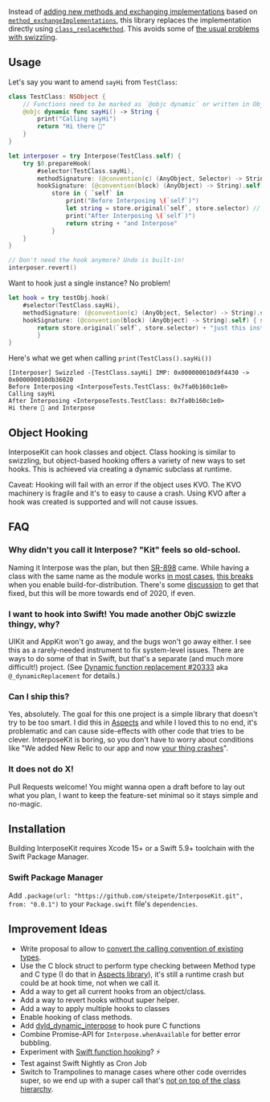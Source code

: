 Instead of [adding new methods and exchanging implementations](https://nshipster.com/method-swizzling/) based on [`method_exchangeImplementations`](https://developer.apple.com/documentation/objectivec/1418769-method_exchangeimplementations), this library replaces the implementation directly using [`class_replaceMethod`](https://developer.apple.com/documentation/objectivec/1418677-class_replacemethod). This avoids some of [the usual problems with swizzling](https://pspdfkit.com/blog/2019/swizzling-in-swift/).

## Usage

Let's say you want to amend `sayHi` from `TestClass`:

```swift
class TestClass: NSObject {
    // Functions need to be marked as `@objc dynamic` or written in Objective-C.
    @objc dynamic func sayHi() -> String {
        print("Calling sayHi")
        return "Hi there 👋"
    }
}

let interposer = try Interpose(TestClass.self) {
    try $0.prepareHook(
        #selector(TestClass.sayHi),
        methodSignature: (@convention(c) (AnyObject, Selector) -> String).self,
        hookSignature: (@convention(block) (AnyObject) -> String).self) {
            store in { `self` in
                print("Before Interposing \(`self`)")
                let string = store.original(`self`, store.selector) // free to skip
                print("After Interposing \(`self`)")
                return string + "and Interpose"
            }
    }
}

// Don't need the hook anymore? Undo is built-in!
interposer.revert()
```

Want to hook just a single instance? No problem!

```swift
let hook = try testObj.hook(
    #selector(TestClass.sayHi),
    methodSignature: (@convention(c) (AnyObject, Selector) -> String).self,
    hookSignature: (@convention(block) (AnyObject) -> String).self) { store in { `self` in
        return store.original(`self`, store.selector) + "just this instance"
        }
}
```

Here's what we get when calling `print(TestClass().sayHi())`
```
[Interposer] Swizzled -[TestClass.sayHi] IMP: 0x000000010d9f4430 -> 0x000000010db36020
Before Interposing <InterposeTests.TestClass: 0x7fa0b160c1e0>
Calling sayHi
After Interposing <InterposeTests.TestClass: 0x7fa0b160c1e0>
Hi there 👋 and Interpose
``` 

## Object Hooking

InterposeKit can hook classes and object. Class hooking is similar to swizzling, but object-based hooking offers a variety of new ways to set hooks. This is achieved via creating a dynamic subclass at runtime. 

Caveat: Hooking will fail with an error if the object uses KVO. The KVO machinery is fragile and it's to easy to cause a crash. Using KVO after a hook was created is supported and will not cause issues.

## FAQ

### Why didn't you call it Interpose? "Kit" feels so old-school.
Naming it Interpose was the plan, but then [SR-898](https://bugs.swift.org/browse/SR-898) came. While having a class with the same name as the module works [in most cases](https://forums.swift.org/t/frameworkname-is-not-a-member-type-of-frameworkname-errors-inside-swiftinterface/28962), [this breaks](https://twitter.com/BalestraPatrick/status/1260928023357878273) when you enable build-for-distribution. There's some [discussion](https://forums.swift.org/t/pitch-fully-qualified-name-syntax/28482/81) to get that fixed, but this will be more towards end of 2020, if even.

### I want to hook into Swift! You made another ObjC swizzle thingy, why?
UIKit and AppKit won't go away, and the bugs won't go away either. I see this as a rarely-needed instrument to fix system-level issues. There are ways to do some of that in Swift, but that's a separate (and much more difficult!) project. (See [Dynamic function replacement #20333](https://github.com/apple/swift/pull/20333) aka `@_dynamicReplacement` for details.)

### Can I ship this?
Yes, absolutely. The goal for this one project is a simple library that doesn't try to be too smart. I did this in [Aspects](https://github.com/steipete/Aspects) and while I loved this to no end, it's problematic and can cause side-effects with other code that tries to be clever. InterposeKit is boring, so you don't have to worry about conditions like "We added New Relic to our app and now [your thing crashes](https://github.com/steipete/Aspects/issues/21)".

### It does not do X!
Pull Requests welcome! You might wanna open a draft before to lay out what you plan, I want to keep the feature-set minimal so it stays simple and no-magic.

## Installation

Building InterposeKit requires Xcode 15+ or a Swift 5.9+ toolchain with the Swift Package Manager.

### Swift Package Manager

Add `.package(url: "https://github.com/steipete/InterposeKit.git", from: "0.0.1")` to your
`Package.swift` file's `dependencies`.

## Improvement Ideas

- Write proposal to allow to [convert the calling convention of existing types](https://twitter.com/steipete/status/1266799174563041282?s=21).
- Use the C block struct to perform type checking between Method type and C type (I do that in  [Aspects library](https://github.com/steipete/Aspects)), it's still a runtime crash but could be at hook time, not when we call it.
- Add a way to get all current hooks from an object/class.
- Add a way to revert hooks without super helper.
- Add a way to apply multiple hooks to classes
- Enable hooking of class methods.
- Add [dyld_dynamic_interpose](https://twitter.com/steipete/status/1258482647933870080) to hook pure C functions
- Combine Promise-API for `Interpose.whenAvailable` for better error bubbling.
- Experiment with [Swift function hooking](https://github.com/rodionovd/SWRoute/wiki/Function-hooking-in-Swift)? ⚡️
- Test against Swift Nightly as Cron Job
- Switch to Trampolines to manage cases where other code overrides super, so we end up with a super call that's [not on top of the class hierarchy](https://github.com/steipete/InterposeKit/pull/15#discussion_r439871752).
